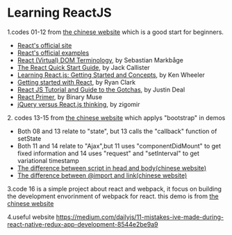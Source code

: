 # Learning ReactJS
1.codes 01-12 from  <a href="http://www.ruanyifeng.com/blog/2015/03/react.html">the chinese website</a> which is a good start for beginners.
<ul>
<li><a href="http://facebook.github.io/react">React's official site</a></li>
<li><a href="https://github.com/facebook/react/tree/master/examples">React's official examples</a></li>
<li><a href="http://facebook.github.io/react/docs/glossary.html">React (Virtual) DOM Terminology</a>, by Sebastian Markbåge</li>
<li><a href="http://www.jackcallister.com/2015/01/05/the-react-quick-start-guide.html">The React Quick Start Guide</a>, by Jack Callister</li>
<li><a href="https://scotch.io/tutorials/learning-react-getting-started-and-concepts">Learning React.js: Getting Started and Concepts</a>, by Ken Wheeler</li>
<li><a href="http://ryanclark.me/getting-started-with-react/">Getting started with React</a>, by Ryan Clark</li>
<li><a href="https://zapier.com/engineering/react-js-tutorial-guide-gotchas/">React JS Tutorial and Guide to the Gotchas</a>, by Justin Deal</li>
<li><a href="https://github.com/BinaryMuse/react-primer">React Primer</a>, by Binary Muse</li>
<li><a href="http://blog.zigomir.com/react.js/jquery/2015/01/11/jquery-versus-react-thinking.html">jQuery versus React.js thinking</a>, by zigomir</li>
</ul>
2. codes 13-15 from  <a href="http://blog.csdn.net/iambinger/article/details/51803606">the chinese website</a> which applys "bootstrap" in demos
<ul>
	<li>Both 08 and 13 relate to "state", but 13 calls the "callback" function of setState</li>
	<li>Both 11 and 14 relate to "Ajax",but 11 uses "componentDidMount" to get fixed information and 14 uses "request" and "setInterval" to get variational timestamp</li>
	<li><a href="http://blog.csdn.net/lumeier/article/details/46398009">The difference between script in head and body(chinese website)</a></li>
	<li><a href="http://gaolizhong666.blog.163.com/blog/static/11561504220098110101672/">The difference between @import and link(chinese website)</a></li>
</ul>
3.code 16 is a simple project about react and webpack, it focus on building the development envorinment of webpack for react. this demo is from <a href="https://github.com/theJian/build-a-hn-front-page">the chinese website</a>

4.useful website https://medium.com/dailyjs/11-mistakes-ive-made-during-react-native-redux-app-development-8544e2be9a9
